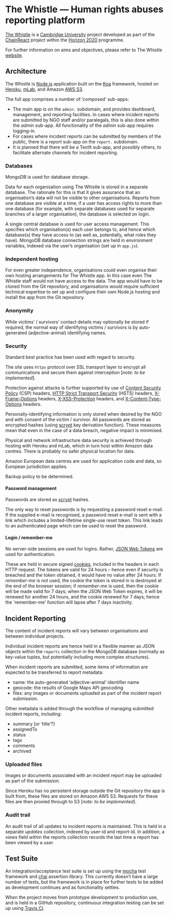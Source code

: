 The Whistle — Human rights abuses reporting platform
============================================================

[The Whistle](http://thewhistle.org) is a [Cambridge University](https://www.cam.ac.uk/) project 
developed as part of the [ChainReact](http://chainreact.org/) project within the 
[Horizon 2020](https://ec.europa.eu/programmes/horizon2020/) programme.

For further information on aims and objectives, please refer to The Whistle 
[website](http://thewhistle.org).


Architecture
------------

The Whistle is [Node.js](https://nodejs.org/en/) application built on the [Koa](http://koajs.com/)
framework, hosted on [Heroku](https://www.heroku.com), [mLab](https://mlab.com/), and Amazon 
[AWS S3](https://aws.amazon.com/s3/).

The full app comprises a number of ‘composed’ sub-apps:

- The main app is on the `admin.` subdomain, and provides dashboard, management, and reporting 
  facilities. In cases where incident reports are submitted by NGO staff and/or paralegals, this
  is also done within the *admin* sub-app. All functionality of the *admin* sub-app requires 
  logging-in.
- For cases where incident reports can be submitted by members of the public, there is a *report*
  sub-app on the `report.` subdomain.
- It is planned that there will be a TextIt sub-app, and possibly others, to facilitate alternate
  channels for incident reporting.  

### Databases

MongoDB is used for database storage.

Data for each organisation using The Whistle is stored in a separate database. The rationale for 
this is that it gives assurance that an organisation’s data will not be visible to other 
organisations. Reports from one database are visible at a time; if a user has access rights to more
than one database (for example, with separate databases used for separate branches of a larger
organisation), the database is selected on login.

A single central database is used for user access management. This specifies which organisation(s)
each user belongs to, and hence which database(s) they have access to (as well as, potentially, what
roles they have). MongoDB database connection strings are held in environment variables, indexed via 
the user’s organisation (set up in `app.js`).

### Independent hosting

For even greater independence, organisations could even organise their own hosting arrangements for
The Whistle app. In this case even The Whistle staff would not have access to the data. The app 
would have to be cloned from the Git repository, and organisations would require sufficient 
technical expertise to set up and configure their own Node.js hosting and install the app from the
Git repository.

### Anonymity

While victims’ / survivors’ contact details may optionally be stored if required, the normal way of 
identifying victims / survivors is by auto-generated (adjective-animal) identifying names.
 
### Security

Standard best practice has been used with regard to security.

The site uses `https` protocol over SSL transport layer to encrypt all communications and secure 
them against interception [*note: to be implemented*].

Protection against attacks is further supported by use of 
[Content Security Policy](https://developer.mozilla.org/en-US/docs/Web/HTTP/CSP) (CSP) headers, 
[HTTP Strict Transport Security](https://developer.mozilla.org/en-US/docs/Web/HTTP/Headers/Strict-Transport-Security) (HSTS) headers, 
[X-Frame-Options](https://developer.mozilla.org/en-US/docs/Web/HTTP/Headers/X-Frame-Options) headers, 
[X-XSS-Protection](https://developer.mozilla.org/en-US/docs/Web/HTTP/Headers/X-XSS-Protection) headers, and 
[X-Content-Type-Options](https://developer.mozilla.org/en-US/docs/Web/HTTP/Headers/X-Content-Type-Options) headers.

Personally-identifying information is only stored when desired by the NGO and with consent of the
victim / survivor. All passwords are stored as encrypted hashes (using 
[scrypt](https://en.wikipedia.org/wiki/Scrypt) key derivation function). These measures mean that
even in the case of a data breach, negative impact is minimised.

Physical and network infrastructure data security is achieved through hosting with Heroku and mLab, 
which in turn host within Amazon data centres. There is probably no safer physical location for data.

Amazon European data centres are used for application code and data, so European jurisdiction 
applies.

Backup policy to be determined.

#### Password management

Passwords are stored as [scrypt](https://en.wikipedia.org/wiki/Scrypt) hashes.

The only way to reset passwords is by requesting a password reset e-mail. If the supplied e-mail
is recognised, a password reset e-mail is sent with a link which includes a limited-lifetime 
single-use reset token. This link leads to an authenticated page which can be used to reset the
password.

#### Login / remember-me

No server-side sessions are used for logins. Rather, [JSON Web Tokens](https://jwt.io/) are used for 
authentication.

These are held in secure signed [cookies](https://www.npmjs.com/package/cookies), included in the 
headers in each HTTP request. The tokens are valid for 24 hours – hence even if security is breached
and the token obtained, it would have no value after 24 hours. If *remember-me* is not used, the 
cookie the token is stored in is destroyed at the end of the browser session; if *remember-me* is 
used, then the cookie will be made valid for 7 days; when the JSON Web Token expires, it will be 
renewed for another 24 hours, and the cookie renewed for 7 days; hence the 'remember-me' function 
will lapse after 7 days inactivity.


Incident Reporting
------------------

The content of incident reports will vary between organisations and between individual projects.

Individual incident reports are hence held in a flexible manner as JSON objects within the `reports`
collection in the MongoDB database (normally as key-value tuples, but potentially including more 
complex structures).

When incident reports are submitted, some items of information are expected to be transferred to
report metadata:
- name: the auto-generated ‘adjective-animal’ identifier name
- geocode: the results of Google Maps API geocoding
- files: any images or documents uploaded as part of the incident report submission.

Other metadata is added through the workflow of managing submitted incident reports, including:
- summary [or ‘title’?]
- assignedTo
- status
- tags
- comments
- archived

### Uploaded files

Images or documents associated with an incident report may be uploaded as part of the submission.

Since Heroku has no persistent storage outside the Git repository the app is built from, these files
are stored on Amazon AWS S3. Requests for these files are then proxied through to S3 [*note: to be 
implemented*].

### Audit trail

An audit trail of all updates to incident reports is maintained. This is held in a separate 
*updates* collection, indexed by user-id and report-id. In addition, a *views* field within the
reports collection records the last time a report has been viewed by a user.


Test Suite
----------

An integration/acceptance test suite is set up using the [mocha](https://mochajs.org/) test 
framework and [chai](http://chaijs.com/) assertion library. This currently doesn’t have a large 
number of tests, but the framework is in place for further tests to be added as development 
continues and as functionality settles.

When the project moves from prototype development to production use, and is held in a GitHub
repository, continuous integration testing can be set up using [Travis CI](https://travis-ci.org/).
